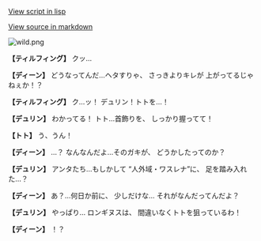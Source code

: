 [View script in lisp](../scripts/1330102.txt)

[View source in markdown](1330102.md)

![wild.png](../images/backgrounds/wild.png)

**【ティルフィング】**
クッ…

**【ディーン】**
どうなってんだ…ヘタすりゃ、
さっきよりキレが
上がってるじゃねぇか！？

**【ティルフィング】**
ク…ッ！
デュリン！トトを…！

**【デュリン】**
わかってる！
トト…首飾りを、
しっかり握ってて！

**【トト】**
う、うん！

**【ディーン】**
…？
なんなんだよ…そのガキが、
どうかしたってのか？

**【デュリン】**
アンタたち…もしかして
“人外域・ワスレナ”に、
足を踏み入れた…？

**【ディーン】**
あ？…何日か前に、
少しだけな…
それがなんだってんだよ？

**【デュリン】**
やっぱり…
ロンギヌスは、
間違いなくトトを狙っているわ！

**【ディーン】**
！？